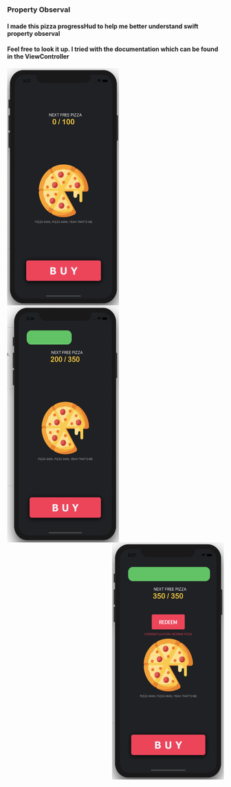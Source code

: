### Property Observal 

#### I made this pizza  progressHud to help me better understand swift property observal
#### Feel free to look it up. I tried with the documentation which can be found in the ViewController


<img   src="ui/1.jpeg" width="260" height="550" align="left">

<img   src="ui/2.jpeg" width="260" height="550" align="left" >

<img   src="ui/3.jpeg" width="260" height="550" align="right">

